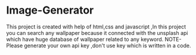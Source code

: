 # Image-Generator
This project is created with help of html,css and javascript ,In this project you can search any wallpaper because it connected with the unsplash api which have huge database of wallpaper related to any keyword.
NOTE- Please generate your own api key ,don't use key which is written in a code.
